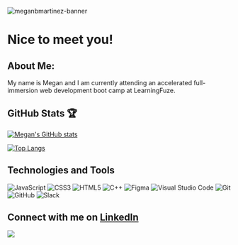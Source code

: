![meganbmartinez-banner](https://user-images.githubusercontent.com/6316645/148883797-87cf7933-035c-4d3c-8dba-8c587faafb48.jpg)

# Nice to meet you!

## About Me:
My name is Megan and I am currently attending an accelerated full-immersion web development boot camp at LearningFuze.


## GitHub Stats :trophy:
 [![Megan's GitHub stats](https://github-readme-stats.vercel.app/api?username=meganbmartinez)](https://github.com/meganbmartinez/github-readme-stats)
 
 [![Top Langs](https://github-readme-stats.vercel.app/api/top-langs/?username=meganbmartinez)](https://github.com/meganbmartinez/github-readme-stats)


## Technologies and Tools
![JavaScript](https://img.shields.io/badge/javascript-%23323330.svg?style=for-the-badge&logo=javascript&logoColor=%23F7DF1E)
![CSS3](https://img.shields.io/badge/css3-%231572B6.svg?style=for-the-badge&logo=css3&logoColor=white)
![HTML5](https://img.shields.io/badge/html5-%23E34F26.svg?style=for-the-badge&logo=html5&logoColor=white)
![C++](https://img.shields.io/badge/c++-%2300599C.svg?style=for-the-badge&logo=c%2B%2B&logoColor=white)
![Figma](https://img.shields.io/badge/figma-%23F24E1E.svg?style=for-the-badge&logo=figma&logoColor=white)
![Visual Studio Code](https://img.shields.io/badge/Visual%20Studio%20Code-0078d7.svg?style=for-the-badge&logo=visual-studio-code&logoColor=white)
![Git](https://img.shields.io/badge/git-%23F05033.svg?style=for-the-badge&logo=git&logoColor=white)
![GitHub](https://img.shields.io/badge/github-%23121011.svg?style=for-the-badge&logo=github&logoColor=white)
![Slack](https://img.shields.io/badge/Slack-4A154B?style=for-the-badge&logo=slack&logoColor=white)

## Connect with me on [LinkedIn](https://www.linkedin.com/in/meganbmartinez/) 

[<img src="https://img.shields.io/badge/LinkedIn-0077B5?style=for-the-badge&logo=linkedin&logoColor=white">](https://www.linkedin.com/in/meganbmartinez/)
